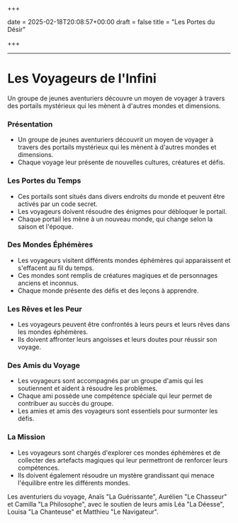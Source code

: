 +++

date = 2025-02-18T20:08:57+00:00
draft = false
title = "Les Portes du Désir"

+++

---

# Les Voyageurs de l'Infini
Un groupe de jeunes aventuriers découvre un moyen de voyager à travers des portails mystérieux qui les mènent à d'autres mondes et dimensions.

### Présentation

*   Un groupe de jeunes aventuriers découvrit un moyen de voyager à travers des portails mystérieux qui les mènent à d'autres mondes et dimensions.
*   Chaque voyage leur présente de nouvelles cultures, créatures et défis.

### Les Portes du Temps

*   Ces portails sont situés dans divers endroits du monde et peuvent être activés par un code secret.
*   Les voyageurs doivent résoudre des énigmes pour débloquer le portail.
*   Chaque portail les mène à un nouveau monde, qui change selon la saison et l'époque.

### Des Mondes Éphémères

*   Les voyageurs visitent différents mondes éphémères qui apparaissent et s'effacent au fil du temps.
*   Ces mondes sont remplis de créatures magiques et de personnages anciens et inconnus.
*   Chaque monde présente des défis et des leçons à apprendre.

### Les Rêves et les Peur

*   Les voyageurs peuvent être confrontés à leurs peurs et leurs rêves dans les mondes éphémères.
*   Ils doivent affronter leurs angoisses et leurs doutes pour réussir son voyage.

### Des Amis du Voyage

*   Les voyageurs sont accompagnés par un groupe d'amis qui les soutiennent et aident à résoudre les problèmes.
*   Chaque ami possède une compétence spéciale qui leur permet de contribuer au succès du groupe.
*   Les amies et amis des voyageurs sont essentiels pour surmonter les défis.

### La Mission

*   Les voyageurs sont chargés d'explorer ces mondes éphémères et de collecter des artefacts magiques qui leur permettront de renforcer leurs compétences.
*   Ils doivent également résoudre un mystère grandissant qui menace l'équilibre entre les différents mondes.

Les aventuriers du voyage, Anaïs "La Guérissante", Aurélien "Le Chasseur" et Camilla "La Philosophe", avec le soutien de leurs amis Léa "La Déesse", Louisa "La Chanteuse" et Matthieu "Le Navigateur".